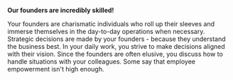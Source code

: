 **Our founders are incredibly skilled!**

Your founders are charismatic individuals  who roll up their sleeves and immerse themselves in the day-to-day operations when necessary. Strategic decisions are made by your founders - because they understand the business best. In your daily work, you strive to make decisions aligned with their vision. Since the founders are often elusive, you discuss how to handle situations with your colleagues.
Some say that employee empowerment isn't high enough.
